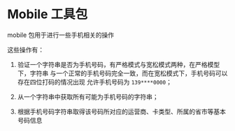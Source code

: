 # Mobile 工具包

mobile 包用于进行一些手机相关的操作

这些操作有：

1. 验证一个字符串是否为手机号码，有严格模式与宽松模式两种，在严格模型下，字符串
与一个正常的手机号码完全一致，而在宽松模式下，手机号码可以存在四位打码的情况出现
允许手机号码为 `139****0000`；

2. 从一个字符串中获取所有可能为手机号码的字符串；

3. 根据手机号码字符串取得该号码所对应的运营商、卡类型、所属的省市等基本号码信息